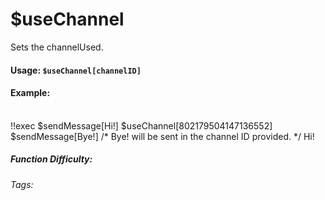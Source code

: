 # $useChannel
Sets the channelUsed.

#### Usage: `$useChannel[channelID]`

#### Example: 

<br/>
<discord-messages>
    <discord-message>
        !!exec $sendMessage[Hi!] $useChannel[802179504147136552] $sendMessage[Bye!] /* Bye! will be sent in the channel ID provided. */
    </discord-message>
    <discord-message :bot="true" author="Custom Command" avatar="https://media.discordapp.net/avatars/725721249652670555/781224f90c3b841ba5b40678e032f74a.webp">
        Hi!
    </discord-message>
</discord-messages>

##### Function Difficulty: <Badge type="tip" text="Easy" vertical="middle" /> 
###### Tags: <Badge type="tip" text="channel" vertical="middle" /> <Badge type="tip" text="use" vertical="middle" /> <Badge type="tip" text="run" vertical="middle" />
